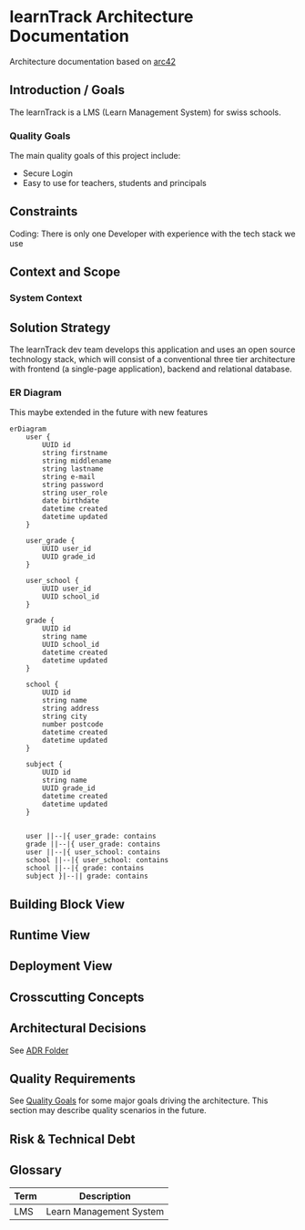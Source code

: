 # learnTrack Architecture Documentation
Architecture documentation based on [arc42](https://www.innoq.com/en/blog/brief-introduction-to-arc42/)

## Introduction / Goals

The learnTrack is a LMS (Learn Management System) for swiss schools.

### Quality Goals

The main quality goals of this project include:

- Secure Login
- Easy to use for teachers, students and principals

## Constraints

Coding: There is only one Developer with experience with the tech stack we use

## Context and Scope

### System Context


## Solution Strategy

The learnTrack dev team develops this application and uses an open source technology stack, which will consist of a conventional three tier architecture 
with frontend (a single-page application), backend and relational database.

### ER Diagram

This maybe extended in the future with new features

``` mermaid
erDiagram
    user {
        UUID id
        string firstname
        string middlename
        string lastname
        string e-mail
        string password
        string user_role
        date birthdate
        datetime created
        datetime updated
    }
    
    user_grade {
        UUID user_id
        UUID grade_id
    }
    
    user_school {
        UUID user_id
        UUID school_id
    }
    
    grade {
        UUID id
        string name
        UUID school_id
        datetime created
        datetime updated
    }
    
    school {
        UUID id
        string name
        string address 
        string city
        number postcode
        datetime created
        datetime updated
    }
   
    subject {
        UUID id
        string name 
        UUID grade_id
        datetime created
        datetime updated
    }
   
    
    user ||--|{ user_grade: contains
    grade ||--|{ user_grade: contains
    user ||--|{ user_school: contains
    school ||--|{ user_school: contains
    school ||--|{ grade: contains
    subject }|--|| grade: contains
```

## Building Block View

## Runtime View

## Deployment View

## Crosscutting Concepts

## Architectural Decisions

See [ADR Folder](../adr)

## Quality Requirements

See [Quality Goals](#quality-goals) for some major goals
driving the architecture. This section may describe quality scenarios
in the future.

## Risk & Technical Debt


## Glossary

| Term | Description             |
|------|-------------------------|
| LMS  | Learn Management System |

